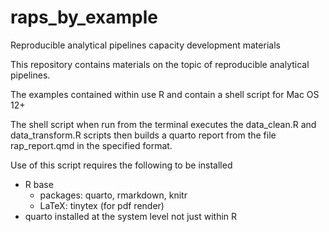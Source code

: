 # raps_by_example
Reproducible analytical pipelines capacity development materials

This repository contains materials on the topic of reproducible analytical pipelines.

The examples contained within use R and contain a shell script for Mac OS 12+

The shell script when run from the terminal executes the data_clean.R and data_transform.R scripts then builds a quarto report from the file rap_report.qmd in the specified format.

Use of this script requires the following to be installed
- R base
  - packages: quarto, rmarkdown, knitr
  - LaTeX: tinytex (for pdf render)
- quarto installed at the system level not just within R
